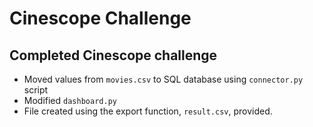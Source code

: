 # Cinescope Challenge 

## Completed Cinescope challenge 

* Moved values from `movies.csv` to SQL database using `connector.py` script
* Modified `dashboard.py` 
* File created using the export function, `result.csv`, provided.

